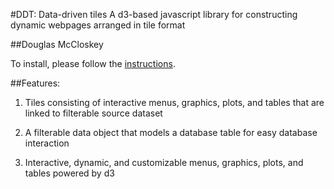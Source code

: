 #DDT: Data-driven tiles
A d3-based javascript library for constructing dynamic webpages arranged in tile format

##Douglas McCloskey

To install, please follow the [instructions](INSTALL.md).

##Features:
1. Tiles consisting of interactive menus, graphics, plots, and tables that are linked to filterable source dataset

2. A filterable data object that models a database table for easy database interaction

3. Interactive, dynamic, and customizable menus, graphics, plots, and tables powered by d3